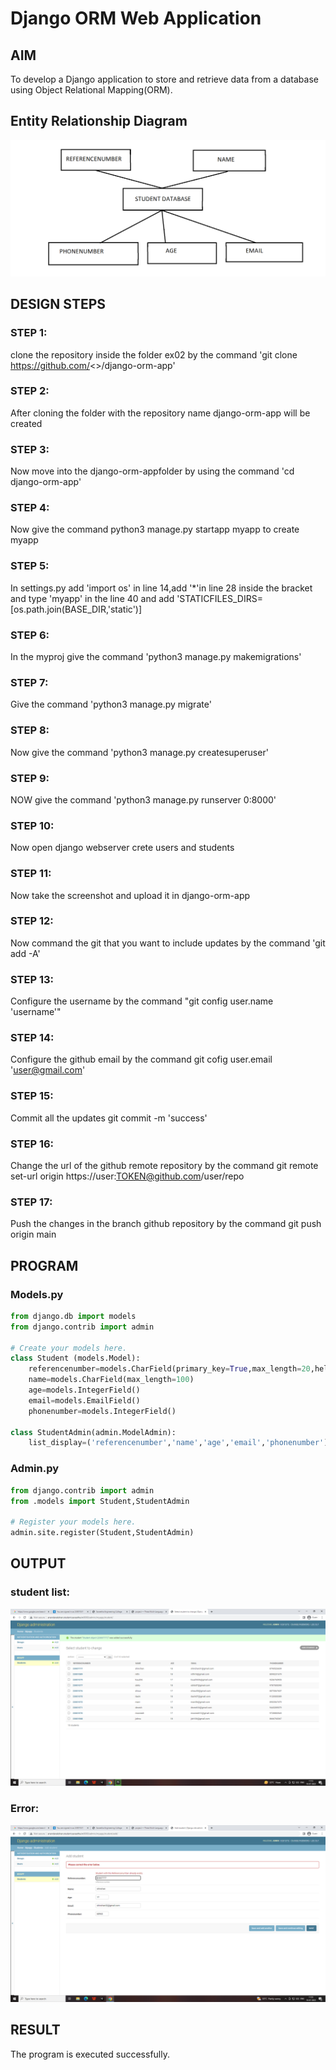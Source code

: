 # Django ORM Web Application

## AIM
To develop a Django application to store and retrieve data from a database using Object Relational Mapping(ORM).

## Entity Relationship Diagram
![Erdiagram.png](Erdiagram.png)

## DESIGN STEPS

### STEP 1:
clone the repository inside the folder ex02 by the command 'git clone https://github.com/<<username>>/django-orm-app'

### STEP 2:
After cloning the folder with the repository name django-orm-app will be created

### STEP 3:
Now move into the django-orm-appfolder by using the command 'cd django-orm-app'

### STEP 4:
Now give the command python3 manage.py startapp myapp to create myapp

### STEP 5:
In settings.py add 'import os' in line 14,add '*'in line 28 inside the bracket and type 'myapp' in the line 40 and add 'STATICFILES_DIRS=[os.path.join(BASE_DIR,'static')]

### STEP 6:
In the myproj give the command 'python3 manage.py makemigrations'

### STEP 7:
Give the command 'python3 manage.py migrate'

### STEP 8:
Now give the command 'python3  manage.py createsuperuser'

### STEP 9:
NOW give the command 'python3 manage.py runserver 0:8000'

### STEP 10:
Now open django webserver crete users and students
 
### STEP 11:
Now take the screenshot and upload it in django-orm-app

### STEP 12:
Now command the git that you want to include updates by the command 'git add -A'

### STEP 13:
Configure the username by the command "git config user.name 'username'"

### STEP 14:
Configure the github email by the command git cofig user.email 'user@gmail.com'

### STEP 15:
Commit all the updates git commit -m 'success'

### STEP 16:
Change the url of the github remote repository by the command git remote set-url origin https://user:TOKEN@github.com/user/repo

### STEP 17:
Push the changes in the branch github repository by the command git push origin main

## PROGRAM
### Models.py
```py
from django.db import models
from django.contrib import admin

# Create your models here.
class Student (models.Model):
    referencenumber=models.CharField(primary_key=True,max_length=20,help_text="reference number")
    name=models.CharField(max_length=100)
    age=models.IntegerField()
    email=models.EmailField()
    phonenumber=models.IntegerField()

class StudentAdmin(admin.ModelAdmin):
    list_display=('referencenumber','name','age','email','phonenumber')
```
### Admin.py
```py
from django.contrib import admin
from .models import Student,StudentAdmin

# Register your models here.
admin.site.register(Student,StudentAdmin)
```

## OUTPUT
### student list:
![studentlist](studentlist.png)
### Error:
![error](primarykeyerror.png)


## RESULT
The program is executed successfully.
